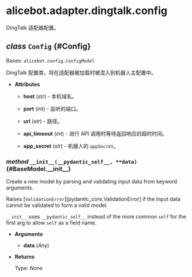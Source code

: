 # alicebot.adapter.dingtalk.config

DingTalk 适配器配置。

## _class_ `Config` {#Config}

Bases: `alicebot.config.ConfigModel`

DingTalk 配置类，将在适配器被加载时被混入到机器人主配置中。

- **Attributes**

  - **host** (_str_) - 本机域名。

  - **port** (_int_) - 监听的端口。

  - **url** (_str_) - 路径。

  - **api\_timeout** (_int_) - 进行 API 调用时等待返回响应的超时时间。

  - **app\_secret** (_str_) - 机器人的 `appSecret`。

### _method_ `__init__(__pydantic_self__, **data)` {#BaseModel.\_\_init\_\_}

Create a new model by parsing and validating input data from keyword arguments.

Raises [`ValidationError`][pydantic_core.ValidationError] if the input data cannot be
validated to form a valid model.

`__init__` uses `__pydantic_self__` instead of the more common `self` for the first arg to
allow `self` as a field name.

- **Arguments**

  - **data** (_Any_)

- **Returns**

  Type: _None_
